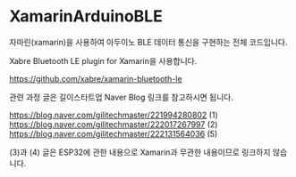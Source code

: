 # XamarinArduinoBLE
자마린(xamarin)을 사용하여
아두이노 BLE 데이터 통신을 구현하는 전체 코드입니다.

Xabre Bluetooth LE plugin for Xamarin을 사용합니다.

https://github.com/xabre/xamarin-bluetooth-le

관련 과정 글은 길이스타트업
Naver Blog 링크를 참고하시면 됩니다.

https://blog.naver.com/gilitechmaster/221994280802 (1)
https://blog.naver.com/gilitechmaster/222017267997 (2)
https://blog.naver.com/gilitechmaster/222131564036 (5)

(3)과 (4) 글은 ESP32에 관한 내용으로
Xamarin과 무관한 내용이므로 링크하지 않습니다.
